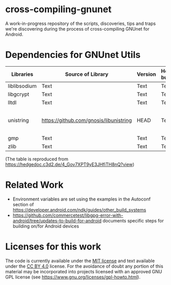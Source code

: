 # cross-compiling-gnunet
A work-in-progress repository of the scripts, discoveries, tips and traps we're discovering during the process of cross-compiling GNUnet for Android.

# Dependencies for GNUnet Utils
| Libraries | Source of Library | Version | How built | Local location on build machine |
| -------- | -------- | -------- |  -------- | -------- |
| liblibsodium| Text     | Text     | Text     | Text     |
| libgcrypt| Text     | Text     | Text     | Text     |
| lltdl| Text     | Text     | Text     | Text     |
| unistring| https://github.com/gnosis/libunistring     | HEAD     | Text     | ~/x-compile-gnunet-sandbox/libunistring-for-android     |
| gmp| Text     | Text     | Text     | Text     |
| zlib| Text     | Text     | Text     | Text     |

(The table is reproduced from https://hedgedoc.c3d2.de/4_Gov7XPT9yE3JHfiTH8nQ?view)
# Related Work

- Environment variables are set using the examples in the Autoconf section of https://developer.android.com/ndk/guides/other_build_systems
- https://github.com/commercetest/libgpg-error-with-android/tree/updates-to-build-for-android documents specific steps for building on/for Android devices

# Licenses for this work
The code is currently available under the [MIT license](https://github.com/commercetest/cross-compiling-gnunet?tab=MIT-1-ov-file#readme) and text available under the [CC BY 4.0](https://creativecommons.org/licenses/by/4.0/) license. For the avoidance of doubt any portion of this material may be incorporated into projects licensed with an approved GNU GPL license (see https://www.gnu.org/licenses/gpl-howto.html).
